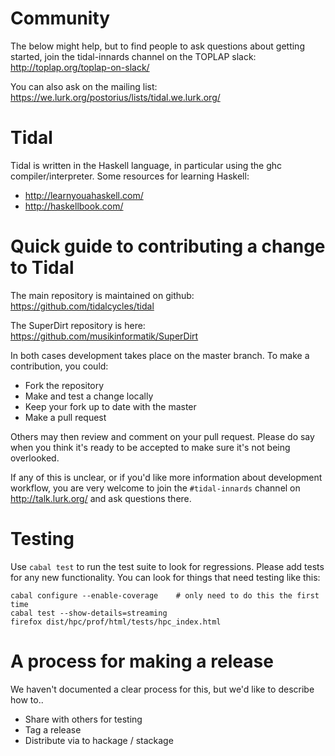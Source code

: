 # Community

The below might help, but to find people to ask questions about
getting started, join the tidal-innards channel on the TOPLAP slack:
  http://toplap.org/toplap-on-slack/

You can also ask on the mailing list:
  https://we.lurk.org/postorius/lists/tidal.we.lurk.org/

# Tidal

Tidal is written in the Haskell language, in particular using the ghc
compiler/interpreter. Some resources for learning Haskell:

* http://learnyouahaskell.com/
* http://haskellbook.com/

# Quick guide to contributing a change to Tidal

The main repository is maintained on github:
  https://github.com/tidalcycles/tidal

The SuperDirt repository is here:
  https://github.com/musikinformatik/SuperDirt

In both cases development takes place on the master branch. To make a
contribution, you could:

* Fork the repository
* Make and test a change locally
* Keep your fork up to date with the master
* Make a pull request

Others may then review and comment on your pull request. Please do say
when you think it's ready to be accepted to make sure it's not being
overlooked.

If any of this is unclear, or if you'd like more information about
development workflow, you are very welcome to join the
`#tidal-innards` channel on http://talk.lurk.org/ and ask questions
there.

# Testing

Use `cabal test` to run the test suite to look for regressions. Please
add tests for any new functionality. You can look for things that need
testing like this:

```
cabal configure --enable-coverage    # only need to do this the first time
cabal test --show-details=streaming
firefox dist/hpc/prof/html/tests/hpc_index.html
```

# A process for making a release

We haven't documented a clear process for this, but we'd like to
describe how to..

* Share with others for testing
* Tag a release
* Distribute via to hackage / stackage
